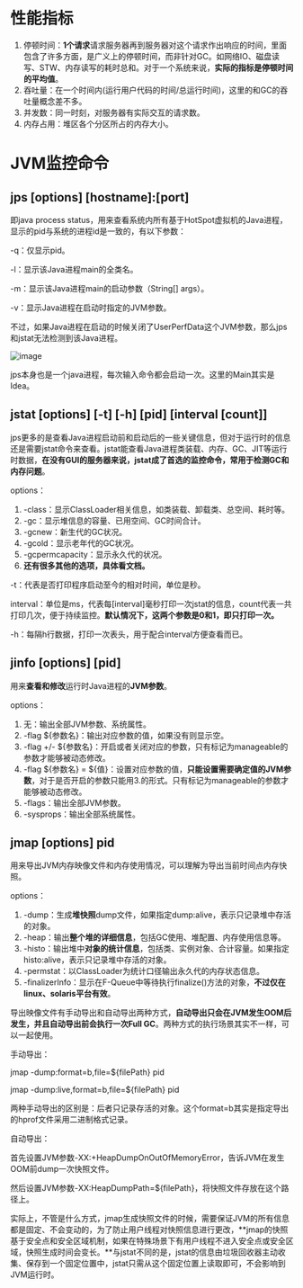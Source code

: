 # 性能指标

1. 停顿时间：**1个请求**请求服务器再到服务器对这个请求作出响应的时间，里面包含了许多方面，是广义上的停顿时间，而非针对GC。如网络IO、磁盘读写、STW、内存读写的耗时总和。对于一个系统来说，**实际的指标是停顿时间的平均值**。
2. 吞吐量：在一个时间内(运行用户代码的时间/总运行时间)，这里的和GC的吞吐量概念差不多。
3. 并发数：同一时刻，对服务器有实际交互的请求数。
4. 内存占用：堆区各个分区所占的内存大小。

# JVM监控命令

## jps [options] [hostname]:[port]

即java process status，用来查看系统内所有基于HotSpot虚拟机的Java进程，显示的pid与系统的进程id是一致的，有以下参数：

-q：仅显示pid。

-l：显示该Java进程main的全类名。

-m：显示该Java进程main的启动参数（String[] args）。

-v：显示Java进程在启动时指定的JVM参数。

不过，如果Java进程在启动的时候关闭了UserPerfData这个JVM参数，那么jps和jstat无法检测到该Java进程。

![image](https://user-images.githubusercontent.com/48977889/163695928-deb75637-ab2b-40a1-82b4-18ebd74028ca.png)

jps本身也是一个java进程，每次输入命令都会启动一次。这里的Main其实是Idea。

## jstat [options] [-t] [-h] [pid] [interval [count]]

jps更多的是查看Java进程启动前和启动后的一些关键信息，但对于运行时的信息还是需要jstat命令来查看。jstat能查看Java进程类装载、内存、GC、JIT等运行时数据，**在没有GUI的服务器来说，jstat成了首选的监控命令，常用于检测GC和内存问题**。

options：

1. -class：显示ClassLoader相关信息，如类装载、卸载类、总空间、耗时等。
2. -gc：显示堆信息的容量、已用空间、GC时间合计。
3. -gcnew：新生代的GC状况。
4. -gcold：显示老年代的GC状况。
5. -gcpermcapacity：显示永久代的状况。
6. **还有很多其他的选项，具体看文档。**

-t：代表是否打印程序启动至今的相对时间，单位是秒。

interval：单位是ms，代表每[interval]毫秒打印一次jstat的信息，count代表一共打印几次，便于持续监控。**默认情况下，这两个参数是0和1，即只打印一次。**

-h：每隔h行数据，打印一次表头，用于配合interval方便查看而已。

## jinfo [options] [pid]

用来**查看和修改**运行时Java进程的**JVM参数**。

options：

1. 无：输出全部JVM参数、系统属性。
2. -flag ${参数名}：输出对应参数的值，如果没有则显示空。
3. -flag +/- ${参数名}：开启或者关闭对应的参数，只有标记为manageable的参数才能够被动态修改。
4. -flag ${参数名} = ${值}：设置对应参数的值，**只能设置需要确定值的JVM参数**，对于是否开启的参数只能用3.的形式。只有标记为manageable的参数才能够被动态修改。
5. -flags：输出全部JVM参数。
6. -sysprops：输出全部系统属性。

## jmap  [options] pid

用来导出JVM内存映像文件和内存使用情况，可以理解为导出当前时间点内存快照。

options：

1. -dump：生成**堆快照**dump文件，如果指定dump:alive，表示只记录堆中存活的对象。
2. -heap：输出**整个堆的详细信息**，包括GC使用、堆配置、内存使用信息等。
3. -histo：输出堆中**对象的统计信息**，包括类、实例对象、合计容量。如果指定histo:alive，表示只记录堆中存活的对象。
4. -permstat：以ClassLoader为统计口径输出永久代的内存状态信息。
5. -finalizerInfo：显示在F-Queue中等待执行finalize()方法的对象，**不过仅在linux、solaris平台有效**。

导出映像文件有手动导出和自动导出两种方式，**自动导出只会在JVM发生OOM后发生，并且自动导出前会执行一次Full GC**。两种方式的执行场景其实不一样，可以一起使用。

手动导出：

jmap -dump:format=b,file=${filePath} pid

jmap -dump:live,format=b,file=${filePath} pid

两种手动导出的区别是：后者只记录存活的对象。这个format=b其实是指定导出的hprof文件采用二进制格式记录。

自动导出：

首先设置JVM参数-XX:+HeapDumpOnOutOfMemoryError，告诉JVM在发生OOM前dump一次快照文件。

然后设置JVM参数-XX:HeapDumpPath=${filePath}，将快照文件存放在这个路径上。

实际上，不管是什么方式，jmap生成快照文件的时候，需要保证JVM的所有信息都是固定、不会变动的，为了防止用户线程对快照信息进行更改，**jmap的快照基于安全点和安全区域机制，如果在特殊场景下有用户线程不进入安全点或安全区域，快照生成时间会变长。**与jstat不同的是，jstat的信息由垃圾回收器主动收集、保存到一个固定位置中，jstat只需从这个固定位置上读取即可，不会影响到JVM运行时。
